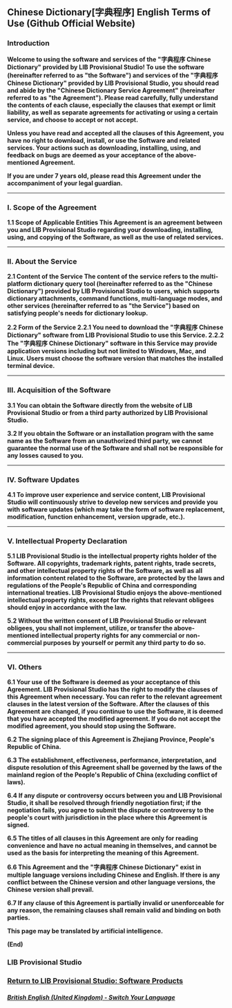 ## Chinese Dictionary[字典程序] English Terms of Use (Github Official Website)
### Introduction
**Welcome to using the software and services of the "字典程序 Chinese Dictionary" provided by LIB Provisional Studio!
To use the software (hereinafter referred to as "the Software") and services of the "字典程序 Chinese Dictionary" provided by LIB Provisional Studio, you should read and abide by the "Chinese Dictionary Service Agreement" (hereinafter referred to as "the Agreement"). Please read carefully, fully understand the contents of each clause, especially the clauses that exempt or limit liability, as well as separate agreements for activating or using a certain service, and choose to accept or not accept.**

**Unless you have read and accepted all the clauses of this Agreement, you have no right to download, install, or use the Software and related services. Your actions such as downloading, installing, using, and feedback on bugs are deemed as your acceptance of the above-mentioned Agreement.**

**If you are under 7 years old, please read this Agreement under the accompaniment of your legal guardian.**

------------

### I. Scope of the Agreement
**1.1 Scope of Applicable Entities
This Agreement is an agreement between you and LIB Provisional Studio regarding your downloading, installing, using, and copying of the Software, as well as the use of related services.**

------------

### II. About the Service
**2.1 Content of the Service
The content of the service refers to the multi-platform dictionary query tool (hereinafter referred to as the "Chinese Dictionary") provided by LIB Provisional Studio to users, which supports dictionary attachments, command functions, multi-language modes, and other services (hereinafter referred to as "the Service") based on satisfying people's needs for dictionary lookup.**

**2.2 Form of the Service
2.2.1 You need to download the "字典程序 Chinese Dictionary" software from LIB Provisional Studio to use this Service.
2.2.2 The "字典程序 Chinese Dictionary" software in this Service may provide application versions including but not limited to Windows, Mac, and Linux. Users must choose the software version that matches the installed terminal device.**

------------

### III. Acquisition of the Software
**3.1 You can obtain the Software directly from the website of LIB Provisional Studio or from a third party authorized by LIB Provisional Studio.**

**3.2 If you obtain the Software or an installation program with the same name as the Software from an unauthorized third party, we cannot guarantee the normal use of the Software and shall not be responsible for any losses caused to you.**

------------

### IV. Software Updates
**4.1 To improve user experience and service content, LIB Provisional Studio will continuously strive to develop new services and provide you with software updates (which may take the form of software replacement, modification, function enhancement, version upgrade, etc.).**

------------

### V. Intellectual Property Declaration
**5.1 LIB Provisional Studio is the intellectual property rights holder of the Software. All copyrights, trademark rights, patent rights, trade secrets, and other intellectual property rights of the Software, as well as all information content related to the Software, are protected by the laws and regulations of the People's Republic of China and corresponding international treaties. LIB Provisional Studio enjoys the above-mentioned intellectual property rights, except for the rights that relevant obligees should enjoy in accordance with the law.**

**5.2 Without the written consent of LIB Provisional Studio or relevant obligees, you shall not implement, utilize, or transfer the above-mentioned intellectual property rights for any commercial or non-commercial purposes by yourself or permit any third party to do so.**

------------

### VI. Others
**6.1 Your use of the Software is deemed as your acceptance of this Agreement. LIB Provisional Studio has the right to modify the clauses of this Agreement when necessary. You can refer to the relevant agreement clauses in the latest version of the Software. After the clauses of this Agreement are changed, if you continue to use the Software, it is deemed that you have accepted the modified agreement. If you do not accept the modified agreement, you should stop using the Software.**

**6.2 The signing place of this Agreement is Zhejiang Province, People's Republic of China.**

**6.3 The establishment, effectiveness, performance, interpretation, and dispute resolution of this Agreement shall be governed by the laws of the mainland region of the People's Republic of China (excluding conflict of laws).**

**6.4 If any dispute or controversy occurs between you and LIB Provisional Studio, it shall be resolved through friendly negotiation first; if the negotiation fails, you agree to submit the dispute or controversy to the people's court with jurisdiction in the place where this Agreement is signed.**

**6.5 The titles of all clauses in this Agreement are only for reading convenience and have no actual meaning in themselves, and cannot be used as the basis for interpreting the meaning of this Agreement.**

**6.6 This Agreement and the "字典程序 Chinese Dictionary" exist in multiple language versions including Chinese and English. If there is any conflict between the Chinese version and other language versions, the Chinese version shall prevail.**

**6.7 If any clause of this Agreement is partially invalid or unenforceable for any reason, the remaining clauses shall remain valid and binding on both parties.**

**This page may be translated by artificial intelligence.**

**(End)**
### LIB Provisional Studio

### [Return to LIB Provisional Studio: Software Products](Software)

##### [British English (United Kingdom) - Switch Your Language](https://libps.github.io/index)
